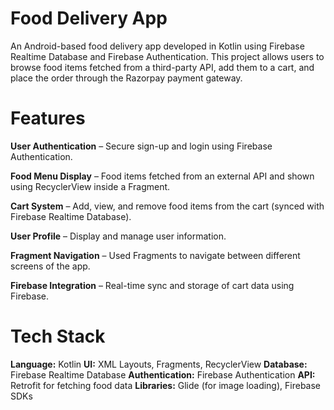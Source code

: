# Food Delivery App
An Android-based food delivery app developed in Kotlin using Firebase Realtime Database and Firebase Authentication.
This project allows users to browse food items fetched from a third-party API, add them to a cart, and place the order through the Razorpay payment gateway.

# Features

**User Authentication** – Secure sign-up and login using Firebase Authentication.

**Food Menu Display** – Food items fetched from an external API and shown using RecyclerView inside a Fragment.

**Cart System** – Add, view, and remove food items from the cart (synced with Firebase Realtime Database).

**User Profile** – Display and manage user information.

**Fragment Navigation** – Used Fragments to navigate between different screens of the app.

**Firebase Integration** – Real-time sync and storage of cart data using Firebase.

# Tech Stack

**Language:** Kotlin
**UI:** XML Layouts, Fragments, RecyclerView
**Database:** Firebase Realtime Database
**Authentication:** Firebase Authentication
**API:** Retrofit for fetching food data
**Libraries:** Glide (for image loading), Firebase SDKs
